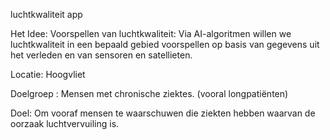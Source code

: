 luchtkwaliteit app

Het Idee: Voorspellen van luchtkwaliteit: Via  AI-algoritmen willen we  luchtkwaliteit in een bepaald gebied voorspellen op basis van gegevens uit het verleden en van sensoren en satellieten.  ​

Locatie: Hoogvliet​

Doelgroep : Mensen met chronische ziektes. (vooral longpatiënten) ​

Doel: Om vooraf mensen te waarschuwen die ziekten hebben waarvan de oorzaak luchtvervuiling is. 
